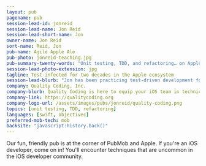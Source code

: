 ```yaml
---
layout: pub
pagename: pub
session-lead-id: jonreid
session-lead-name: Jon Reid
session-lead-short-name: Jon
owner-name: Jon Reid
sort-name: Reid, Jon
pub-name: Agile Apple Ale
pub-photo: jonreid-teaching.jpg
pub-summary-twenty-words: "Unit testing, TDD, and refactoring… on Apple platforms."
session-lead-photo-extension: jpg
tagline: Test-infected for two decades in the Apple ecosystem
session-lead-blurb: "Jon has been practicing test-driven development for nearly two decades. Most of this experience has been in Apple environments. So when he started iOS coding ten years ago, it was only natural for him to use TDD. Jon is the author of <em>iOS Unit Testing by Example</em> and is a technical agile coach focusing on iOS teams."
company: Quality Coding, Inc.
company-blurb: Quality Coding is here to equip your iOS team in technical agile practices. Because you can only be as agile as your code lets you be.
company-link: https://qualitycoding.org
company-logo-url: /assets/images/pubs/jonreid/quality-coding.png
topics: [unit testing, TDD, refactoring]
languages: [swift, objectivec]
preferred-mob-tech: mob
backsite: "javascript:history.back()"
---
```

Our fun, friendly pub is at the corner of PubMob and Apple. If you're an iOS developer, come on in! You'll encounter techniques that are uncommon in the iOS developer community.
